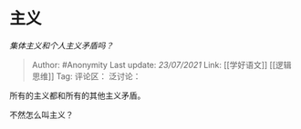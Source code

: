 # 主义
*集体主义和个人主义矛盾吗？*

> Author: #Anonymity
> Last update: *23/07/2021*
> Link: [[学好语文]] [[逻辑思维]]
> Tag:
> 评论区：
> 泛讨论：

所有的主义都和所有的其他主义矛盾。

不然怎么叫主义？
